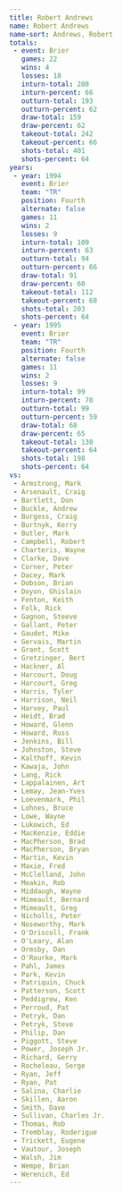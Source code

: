 ```yaml
---
title: Robert Andrews
name: Robert Andrews
name-sort: Andrews, Robert
totals:
 - event: Brier
   games: 22
   wins: 4
   losses: 18
   inturn-total: 208
   inturn-percent: 66
   outturn-total: 193
   outturn-percent: 62
   draw-total: 159
   draw-percent: 62
   takeout-total: 242
   takeout-percent: 66
   shots-total: 401
   shots-percent: 64
years:
 - year: 1994
   event: Brier
   team: "TR"
   position: Fourth
   alternate: false
   games: 11
   wins: 2
   losses: 9
   inturn-total: 109
   inturn-percent: 63
   outturn-total: 94
   outturn-percent: 66
   draw-total: 91
   draw-percent: 60
   takeout-total: 112
   takeout-percent: 68
   shots-total: 203
   shots-percent: 64
 - year: 1995
   event: Brier
   team: "TR"
   position: Fourth
   alternate: false
   games: 11
   wins: 2
   losses: 9
   inturn-total: 99
   inturn-percent: 70
   outturn-total: 99
   outturn-percent: 59
   draw-total: 68
   draw-percent: 65
   takeout-total: 130
   takeout-percent: 64
   shots-total: 198
   shots-percent: 64
vs:
 - Armstrong, Mark
 - Arsenault, Craig
 - Bartlett, Don
 - Buckle, Andrew
 - Burgess, Craig
 - Burtnyk, Kerry
 - Butler, Mark
 - Campbell, Robert
 - Charteris, Wayne
 - Clarke, Dave
 - Corner, Peter
 - Dacey, Mark
 - Dobson, Brian
 - Doyon, Ghislain
 - Fenton, Keith
 - Folk, Rick
 - Gagnon, Steeve
 - Gallant, Peter
 - Gaudet, Mike
 - Gervais, Martin
 - Grant, Scott
 - Gretzinger, Bert
 - Hackner, Al
 - Harcourt, Doug
 - Harcourt, Greg
 - Harris, Tyler
 - Harrison, Neil
 - Harvey, Paul
 - Heidt, Brad
 - Howard, Glenn
 - Howard, Russ
 - Jenkins, Bill
 - Johnston, Steve
 - Kalthoff, Kevin
 - Kawaja, John
 - Lang, Rick
 - Lappalainen, Art
 - Lemay, Jean-Yves
 - Loevenmark, Phil
 - Lohnes, Bruce
 - Lowe, Wayne
 - Lukowich, Ed
 - MacKenzie, Eddie
 - MacPherson, Brad
 - MacPherson, Bryan
 - Martin, Kevin
 - Maxie, Fred
 - McClelland, John
 - Meakin, Rob
 - Middaugh, Wayne
 - Mimeault, Bernard
 - Mimeault, Greg
 - Nicholls, Peter
 - Noseworthy, Mark
 - O'Driscoll, Frank
 - O'Leary, Alan
 - Ormsby, Dan
 - O'Rourke, Mark
 - Pahl, James
 - Park, Kevin
 - Patriquin, Chuck
 - Patterson, Scott
 - Peddigrew, Ken
 - Perroud, Pat
 - Petryk, Dan
 - Petryk, Steve
 - Philip, Dan
 - Piggott, Steve
 - Power, Joseph Jr.
 - Richard, Gerry
 - Rocheleau, Serge
 - Ryan, Jeff
 - Ryan, Pat
 - Salina, Charlie
 - Skillen, Aaron
 - Smith, Dave
 - Sullivan, Charles Jr.
 - Thomas, Rob
 - Tremblay, Roderigue
 - Trickett, Eugene
 - Vautour, Joseph
 - Walsh, Jim
 - Wempe, Brian
 - Werenich, Ed
---
```

